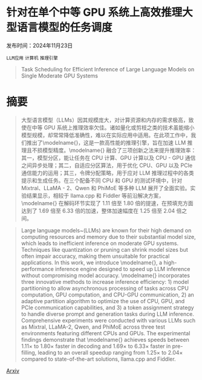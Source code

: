 # 针对在单个中等 GPU 系统上高效推理大型语言模型的任务调度

发布时间：2024年11月23日

`LLM应用` `计算机` `推理引擎`

> Task Scheduling for Efficient Inference of Large Language Models on Single Moderate GPU Systems

# 摘要

> 大型语言模型（LLMs）因其规模庞大，对计算资源和内存的需求极高，致使在中等 GPU 系统上推理效率欠佳。诸如量化或剪枝之类的技术虽能缩小模型规模，却常常降低准确性，难以在实际应用中适用。在此项工作中，我们推出了\modelname{}，这是一款高性能的推理引擎，旨在加速 LLM 推理且不损模型精度。\modelname{} 融合了三项创新之法来提升推理效率：其一，模型分区，能让任务在 CPU 计算、GPU 计算以及 CPU - GPU 通信之间异步处理；其二，自适应分区算法，用于优化 CPU、GPU 以及 PCIe 通信能力的运用；其三，令牌分配策略，用于应对 LLM 推理过程中的各类提示和生成任务。在三个配备不同 CPU 和 GPU 的测试环境中，针对 Mixtral、LLaMA - 2、Qwen 和 PhiMoE 等多种 LLM 展开了全面实验。实验结果显示，相较于 llama.cpp 和 Fiddler 等前沿解决方案，\modelname{} 在解码环节实现了 1.11 倍至 1.80 倍的提速，在预填充方面达到了 1.69 倍至 6.33 倍的加速，整体加速幅度在 1.25 倍至 2.04 倍之间。

> Large language models~(LLMs) are known for their high demand on computing resources and memory due to their substantial model size, which leads to inefficient inference on moderate GPU systems. Techniques like quantization or pruning can shrink model sizes but often impair accuracy, making them unsuitable for practical applications. In this work, we introduce \modelname{}, a high-performance inference engine designed to speed up LLM inference without compromising model accuracy. \modelname{} incorporates three innovative methods to increase inference efficiency: 1) model partitioning to allow asynchronous processing of tasks across CPU computation, GPU computation, and CPU-GPU communication, 2) an adaptive partition algorithm to optimize the use of CPU, GPU, and PCIe communication capabilities, and 3) a token assignment strategy to handle diverse prompt and generation tasks during LLM inference. Comprehensive experiments were conducted with various LLMs such as Mixtral, LLaMA-2, Qwen, and PhiMoE across three test environments featuring different CPUs and GPUs. The experimental findings demonstrate that \modelname{} achieves speeds between $1.11\times$ to $1.80\times$ faster in decoding and $1.69\times$ to $6.33\times$ faster in pre-filling, leading to an overall speedup ranging from $1.25\times$ to $2.04\times$ compared to state-of-the-art solutions, llama.cpp and Fiddler.

[Arxiv](https://arxiv.org/abs/2411.15715)